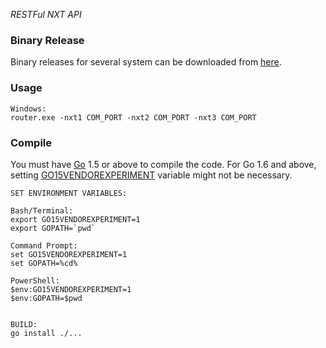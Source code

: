 *RESTFul NXT API*

### Binary Release
Binary releases for several system can be downloaded from [here](https://github.com/CSCWLab2015/nxt/releases).

### Usage
```
Windows:
router.exe -nxt1 COM_PORT -nxt2 COM_PORT -nxt3 COM_PORT
```

### Compile
You must have [Go](https://golang.org/) 1.5 or above to compile the code. For Go 1.6 and above, setting [GO15VENDOREXPERIMENT](https://docs.google.com/document/d/1Bz5-UB7g2uPBdOx-rw5t9MxJwkfpx90cqG9AFL0JAYo) variable might not be necessary.
```
SET ENVIRONMENT VARIABLES:

Bash/Terminal:
export GO15VENDOREXPERIMENT=1
export GOPATH=`pwd`

Command Prompt:
set GO15VENDOREXPERIMENT=1
set GOPATH=%cd%

PowerShell:
$env:GO15VENDOREXPERIMENT=1
$env:GOPATH=$pwd


BUILD:
go install ./... 
```
